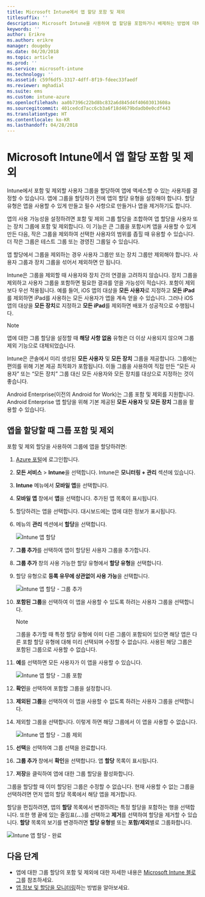 ```yaml
---
title: Microsoft Intune에서 앱 할당 포함 및 제외
titlesuffix: ''
description: Microsoft Intune을 사용하여 앱 할당을 포함하거나 배제하는 방법에 대해 알아봅니다.
keywords: ''
author: Erikre
ms.author: erikre
manager: dougeby
ms.date: 04/20/2018
ms.topic: article
ms.prod: ''
ms.service: microsoft-intune
ms.technology: ''
ms.assetid: c59f6df5-3317-4dff-8f19-fdeec33faedf
ms.reviewer: mghadial
ms.suite: ems
ms.custom: intune-azure
ms.openlocfilehash: aa0b7396c22bd8bc832a6d845d4f40603013608a
ms.sourcegitcommit: 401cedcd7acc6cb3a6f18d4679bdadb0e0cdf443
ms.translationtype: HT
ms.contentlocale: ko-KR
ms.lasthandoff: 04/28/2018
---
```

# <a name="include-and-exclude-app-assignments-in-microsoft-intune"></a>Microsoft Intune에서 앱 할당 포함 및 제외

Intune에서 포함 및 제외할 사용자 그룹을 할당하여 앱에 액세스할 수 있는 사용자를 결정할 수 있습니다. 앱에 그룹을 할당하기 전에 앱의 할당 유형을 설정해야 합니다. 할당 유형은 앱을 사용할 수 있게 만들고 필수 사항으로 만들거나 앱을 제거하기도 합니다. 

앱의 사용 가능성을 설정하려면 포함 및 제외 그룹 할당을 조합하여 앱 할당을 사용자 또는 장치 그룹에 포함 및 제외합니다. 이 기능은 큰 그룹을 포함시켜 앱을 사용할 수 있게 만든 다음, 작은 그룹을 제외하여 선택한 사용자의 범위를 좁힐 때 유용할 수 있습니다. 더 작은 그룹은 테스트 그룹 또는 경영진 그룹일 수 있습니다. 

앱 할당에서 그룹을 제외하는 경우 사용자 그룹만 또는 장치 그룹만 제외해야 합니다. 사용자 그룹과 장치 그룹을 섞어서 제외하면 안 됩니다. 

Intune은 그룹을 제외할 때 사용자와 장치 간의 연결을 고려하지 않습니다. 장치 그룹을 제외하고 사용자 그룹을 포함하면 필요한 결과를 얻을 가능성이 적습니다. 포함이 제외보다 우선 적용됩니다. 예를 들어, iOS 앱의 대상을 **모든 사용자**로 지정하고 **모든 iPad**를 제외하면 iPad를 사용하는 모든 사용자가 앱을 계속 얻을 수 있습니다. 그러나 iOS 앱의 대상을 **모든 장치**로 지정하고 **모든 iPad**를 제외하면 배포가 성공적으로 수행됩니다.  

> [!NOTE]
> 앱에 대한 그룹 할당을 설정할 때 **해당 사항 없음** 유형은 더 이상 사용되지 않으며 그룹 제외 기능으로 대체되었습니다. 
>
> Intune은 콘솔에서 미리 생성된 **모든 사용자** 및 **모든 장치** 그룹을 제공합니다. 그룹에는 편의를 위해 기본 제공 최적화가 포함됩니다. 이들 그룹을 사용하여 직접 만든 “모든 사용자” 또는 “모든 장치” 그룹 대신 모든 사용자와 모든 장치를 대상으로 지정하는 것이 좋습니다.  
>
> Android Enterprise(이전의 Android for Work)는 그룹 포함 및 제외를 지원합니다. Android Enterprise 앱 할당을 위해 기본 제공된 **모든 사용자** 및 **모든 장치** 그룹을 활용할 수 있습니다. 


## <a name="include-and-exclude-groups-when-assigning-apps"></a>앱을 할당할 때 그룹 포함 및 제외 
포함 및 제외 할당을 사용하여 그룹에 앱을 할당하려면:
1. [Azure 포털](https://portal.azure.com)에 로그인합니다.
2. **모든 서비스** > **Intune**을 선택합니다. Intune은 **모니터링 + 관리** 섹션에 있습니다.
3. **Intune** 메뉴에서 **모바일 앱**을 선택합니다.
4. **모바일 앱** 창에서 **앱**을 선택합니다. 추가된 앱 목록이 표시됩니다.
5. 할당하려는 앱을 선택합니다. 대시보드에는 앱에 대한 정보가 표시됩니다. 
6. 메뉴의 **관리** 섹션에서 **할당**을 선택합니다. 

    ![Intune 앱 할당](./media/apps-inc-exl-01.png)
7. **그룹 추가**를 선택하여 앱이 할당된 사용자 그룹을 추가합니다. 
8. **그룹 추가** 창의 사용 가능한 할당 유형에서 **할당 유형**을 선택합니다.
9. 할당 유형으로 **등록 유무에 상관없이 사용 가능**을 선택합니다.

    ![Intune 앱 할당 - 그룹 추가](./media/apps-inc-exl-02.png)
10. **포함된 그룹**을 선택하여 이 앱을 사용할 수 있도록 하려는 사용자 그룹을 선택합니다.

    > [!NOTE]
    > 그룹을 추가할 때 특정 할당 유형에 이미 다른 그룹이 포함되어 있으면 해당 앱은 다른 포함 할당 유형에 대해 미리 선택되며 수정할 수 없습니다. 사용된 해당 그룹은 포함된 그룹으로 사용할 수 없습니다.

11. **예**를 선택하면 모든 사용자가 이 앱을 사용할 수 있습니다.

    ![Intune 앱 할당 - 그룹 포함](./media/apps-inc-exl-03.png)
12. **확인**을 선택하여 포함할 그룹을 설정합니다.
13. **제외된 그룹**을 선택하여 이 앱을 사용할 수 없도록 하려는 사용자 그룹을 선택합니다. 
14. 제외할 그룹을 선택합니다. 이렇게 하면 해당 그룹에서 이 앱을 사용할 수 없습니다.

    ![Intune 앱 할당 - 그룹 제외](./media/apps-inc-exl-04.png)
15. **선택**을 선택하여 그룹 선택을 완료합니다.
16. **그룹 추가** 창에서 **확인**을 선택합니다. 앱 **할당** 목록이 표시됩니다.
17. **저장**을 클릭하여 앱에 대한 그룹 할당을 활성화합니다.

그룹을 할당할 때 이미 할당된 그룹은 수정할 수 없습니다. 현재 사용할 수 없는 그룹을 선택하려면 먼저 앱의 할당 목록에서 해당 앱을 제거합니다. 

할당을 편집하려면, 앱의 **할당** 목록에서 변경하려는 특정 할당을 포함하는 행을 선택합니다. 또한 행 끝에 있는 줄임표(**...**)를 선택하고 **제거**를 선택하여 할당을 제거할 수 있습니다. **할당** 목록의 보기를 변경하려면 **할당 유형**별 또는 **포함/제외**별로 그룹화합니다.

![Intune 앱 할당 - 완료](./media/apps-inc-exl-05.png)

## <a name="next-steps"></a>다음 단계

- 앱에 대한 그룹 할당의 포함 및 제외에 대한 자세한 내용은 [Microsoft Intune 블로그](https://aka.ms/new_app_assignment_process)를 참조하세요.
- [앱 정보 및 할당을 모니터링](apps-monitor.md)하는 방법을 알아보세요.
